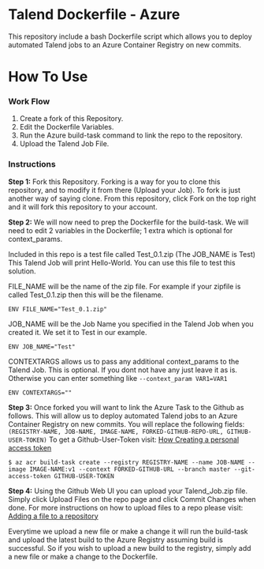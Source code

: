 # Talend Dockerfile - Azure

This repository include a bash Dockerfile script which allows you to deploy automated Talend jobs to an Azure Container Registry on new commits.

# How To Use

### Work Flow
1. Create a fork of this Repository.
2. Edit the Dockerfile Variables.
3. Run the Azure build-task command to link the repo to the repository.
4. Upload the Talend Job File.

### Instructions

**Step 1:** Fork this Repository. Forking is a way for you to clone this repository, and to modify it from there (Upload your Job). To fork is just another way of saying clone. From this repository, click Fork on the top right and it will fork this repository to your account. 

**Step 2:** We will now need to prep the Dockerfile for the build-task. We will need to edit 2 variables in the Dockerfile; 1 extra which is optional for context_params.

Included in this repo is a test file called Test_0.1.zip (The JOB_NAME is Test) This Talend Job will print Hello-World. You can use this file to test this solution.

FILE_NAME will be the name of the zip file. For example if your zipfile is called Test_0.1.zip then this will be the filename. 

    ENV FILE_NAME="Test_0.1.zip"
    
JOB_NAME will be the Job Name you specified in the Talend Job when you created it. We set it to Test in our example.
    
    ENV JOB_NAME="Test"
    
CONTEXTARGS allows us to pass any additional context_params to the Talend Job. This is optional. If you dont not have any just leave it as is. Otherwise you can enter something like `--context_param VAR1=VAR1`
    
    ENV CONTEXTARGS=""

**Step 3:** Once forked you will want to link the Azure Task to the Github as follows. This will allow us to deploy automated Talend jobs to an Azure Container Registry on new commits. You will replace the following fields: `(REGISTRY-NAME, JOB-NAME, IMAGE-NAME, FORKED-GITHUB-REPO-URL, GITHUB-USER-TOKEN)` To get a Github-User-Token visit: [How Creating a personal access token](https://help.github.com/articles/creating-a-personal-access-token-for-the-command-line/)

    $ az acr build-task create --registry REGISTRY-NAME --name JOB-NAME --image IMAGE-NAME:v1 --context FORKED-GITHUB-URL --branch master --git-access-token GITHUB-USER-TOKEN
    
**Step 4:** Using the Github Web UI you can upload your Talend_Job.zip file. Simply click Upload Files on the repo page and click Commit Changes when done. For more instructions on how to upload files to a repo please visit: [Adding a file to a repository
](https://help.github.com/articles/adding-a-file-to-a-repository/)

Everytime we upload a new file or make a change it will run the build-task and upload the latest build to the Azure Registry assuming build is successful. So if you wish to upload a new build to the registry, simply add a new file or make a change to the Dockerfile.
